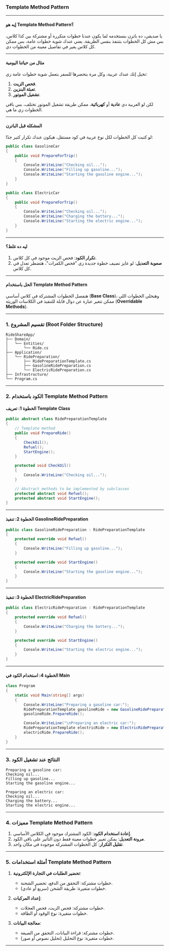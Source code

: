 ﻿###  Template Method Pattern

----------

#### **إيه هو Template Method Pattern؟**

يا صديقي، ده باترن بنستخدمه لما يكون عندنا خطوات متكررة أو مشتركة بين كذا كلاس، بس مش كل الخطوات بتتنفذ بنفس الطريقة. يعني عندك شوية خطوات عامة، بس ممكن كل كلاس يغير في تفاصيل معينة من الخطوات دي.

----------

#### **مثال من حياتنا اليومية**

تخيل إنك عندك عربية، وكل مرة بتحضرها للسفر بتعمل شوية خطوات عامة زي:

1.  **فحص الزيت**.
2.  **تعبئة البنزين**.
3.  **تشغيل الموتور**.

لكن لو العربية دي **عادية** أو **كهربائية**، ممكن طريقة تشغيل الموتور تختلف، بس باقي الخطوات زي ما هي.

----------

#### **المشكلة قبل الباترن**

لو كتبت كل الخطوات لكل نوع عربية في كود مستقل، هيكون عندك تكرار كتير جدًا:

```csharp
public class GasolineCar
{
    public void PrepareForTrip()
    {
        Console.WriteLine("Checking oil...");
        Console.WriteLine("Filling up gasoline...");
        Console.WriteLine("Starting the gasoline engine...");
    }
}

public class ElectricCar
{
    public void PrepareForTrip()
    {
        Console.WriteLine("Checking oil...");
        Console.WriteLine("Charging the battery...");
        Console.WriteLine("Starting the electric engine...");
    }
}

```

----------

#### **ليه ده غلط؟**

1.  **تكرار الكود**: فحص الزيت موجود في كل كلاس.
2.  **صعوبة التعديل**: لو عايز تضيف خطوة جديدة زي "فحص الكفرات"، هتضطر تعدل في كل كلاس.

----------

#### **الحل باستخدام Template Method Pattern**

هنفصل الخطوات المشتركة في كلاس أساسي (**Base Class**)، وهنخلي الخطوات اللي ممكن تتغير عبارة عن دوال قابلة للتنفيذ في الكلاسات الوريثة (**Overridable Methods**).

----------

### **1. تقسيم المشروع (Root Folder Structure)**

```plaintext
RideShareApp/
├── Domain/
│   └── Entities/
│       └── Ride.cs
├── Application/
│   └── RidePreparation/
│       ├── RidePreparationTemplate.cs
│       ├── GasolineRidePreparation.cs
│       └── ElectricRidePreparation.cs
├── Infrastructure/
└── Program.cs

```

----------

### **2. الكود باستخدام Template Method Pattern**

#### **الخطوة 1: تعريف Template Class**

```csharp
public abstract class RidePreparationTemplate
{
    // Template method
    public void PrepareRide()
    {
        CheckOil();
        Refuel();
        StartEngine();
    }

    protected void CheckOil()
    {
        Console.WriteLine("Checking oil...");
    }

    // Abstract methods to be implemented by subclasses
    protected abstract void Refuel();
    protected abstract void StartEngine();
}

```

----------

#### **الخطوة 2: تنفيذ GasolineRidePreparation**

```csharp
public class GasolineRidePreparation : RidePreparationTemplate
{
    protected override void Refuel()
    {
        Console.WriteLine("Filling up gasoline...");
    }

    protected override void StartEngine()
    {
        Console.WriteLine("Starting the gasoline engine...");
    }
}

```

----------

#### **الخطوة 3: تنفيذ ElectricRidePreparation**

```csharp
public class ElectricRidePreparation : RidePreparationTemplate
{
    protected override void Refuel()
    {
        Console.WriteLine("Charging the battery...");
    }

    protected override void StartEngine()
    {
        Console.WriteLine("Starting the electric engine...");
    }
}

```

----------

#### **الخطوة 4: استخدام الكود في Main**

```csharp
class Program
{
    static void Main(string[] args)
    {
        Console.WriteLine("Preparing a gasoline car:");
        RidePreparationTemplate gasolineRide = new GasolineRidePreparation();
        gasolineRide.PrepareRide();

        Console.WriteLine("\nPreparing an electric car:");
        RidePreparationTemplate electricRide = new ElectricRidePreparation();
        electricRide.PrepareRide();
    }
}

```

----------

### **3. النتائج عند تشغيل الكود**

```plaintext
Preparing a gasoline car:
Checking oil...
Filling up gasoline...
Starting the gasoline engine...

Preparing an electric car:
Checking oil...
Charging the battery...
Starting the electric engine...

```

----------

### **4. مميزات Template Method Pattern**

1.  **إعادة استخدام الكود**: الكود المشترك موجود في الكلاس الأساسي.
2.  **مرونة التعديل**: يمكن تغيير خطوات معينة فقط دون التأثير على باقي الكود.
3.  **تقليل التكرار**: كل الخطوات المشتركة موجودة في مكان واحد.

----------

### **5. أمثلة استخدامات Template Method Pattern**

1.  **تحضير الطلبات في التجارة الإلكترونية**:
    
    -   خطوات مشتركة: التحقق من الدفع، تحضير الشحنة.
    -   خطوات متغيرة: طريقة الشحن (سريع أو عادي).
2.  **إعداد المركبات**:
    
    -   خطوات مشتركة: فحص الزيت، فحص العجلات.
    -   خطوات متغيرة: نوع الوقود أو الطاقة.
3.  **معالجة البيانات**:
    
    -   خطوات مشتركة: قراءة البيانات، التحقق من الصيغة.
    -   خطوات متغيرة: نوع التحليل (تحليل نصوص أو صور).

----------



